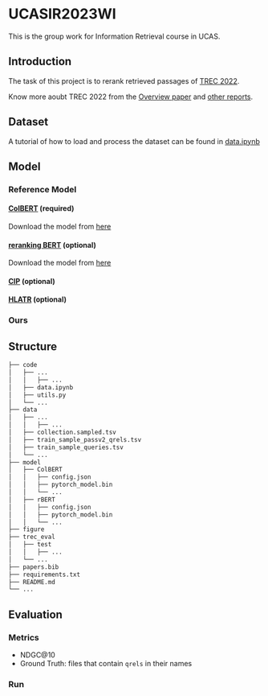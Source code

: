 # UCASIR2023WI

This is the group work for Information Retrieval course in UCAS.

## Introduction

The task of this project is to rerank retrieved passages of [TREC 2022](https://microsoft.github.io/msmarco/TREC-Deep-Learning-2022).

Know more aoubt TREC 2022 from the [Overview paper](https://trec.nist.gov/pubs/trec31/papers/Overview_deep.pdf) and [other reports](https://trec.nist.gov/pubs/trec31/xref.html#deep).

## Dataset

A tutorial of how to load and process the dataset can be found in [data.ipynb](/code/data.ipynb)

## Model

### Reference Model

#### [ColBERT](https://github.com/stanford-futuredata/ColBERT) (required)

Download the model from [here](https://huggingface.co/colbert-ir/colbertv2.0)

#### [reranking BERT](https://github.com/nyu-dl/dl4marco-bert) (optional)

Download the model from [here](https://huggingface.co/amberoad/bert-multilingual-passage-reranking-msmarco)

#### [CIP](https://trec.nist.gov/pubs/trec31/papers/CIP.D.pdf) (optional)

#### [HLATR](https://trec.nist.gov/pubs/trec31/papers/Ali.D.pdf) (optional)

### Ours

## Structure

```bash
├── code
│   ├── ...
│   │   ├── ...
│   ├── data.ipynb
│   ├── utils.py
│   └── ...
├── data
│   ├── ...
│   │   ├── ...
│   ├── collection.sampled.tsv
│   ├── train_sample_passv2_qrels.tsv
│   ├── train_sample_queries.tsv
│   └── ...
├── model
│   ├── ColBERT
│   │   ├── config.json
│   │   ├── pytorch_model.bin
│   │   └── ...
│   ├── rBERT
│   │   ├── config.json
│   │   ├── pytorch_model.bin
│   │   └── ...
├── figure
├── trec_eval
│   ├── test
│   │   ├── ...
│   └── ...
├── papers.bib
├── requirements.txt
├── README.md
└── ...
```

## Evaluation

### Metrics

- NDGC@10
- Ground Truth: files that contain `qrels` in their names

### Run
